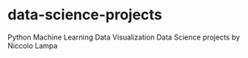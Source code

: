 # data-science-projects
Python Machine Learning Data Visualization Data Science projects by Niccolo Lampa
